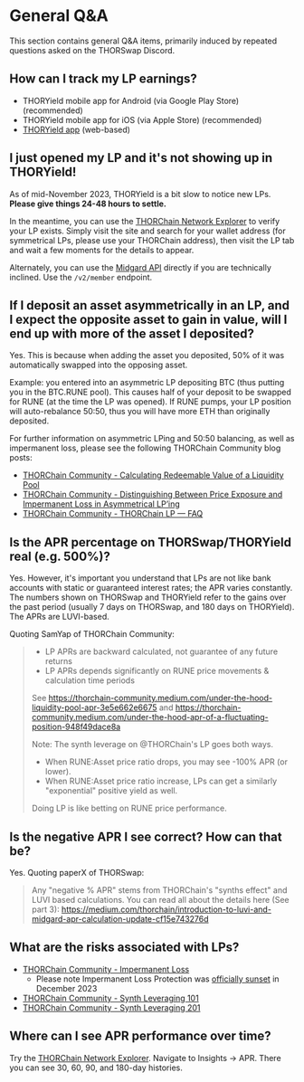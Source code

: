 # General Q&A

This section contains general Q&A items, primarily induced by repeated
questions asked on the THORSwap Discord.

## How can I track my LP earnings?

- THORYield mobile app for Android (via Google Play Store) (recommended)
- THORYield mobile app for iOS (via Apple Store) (recommended)
- [THORYield app] (web-based)

## I just opened my LP and it's not showing up in THORYield!

As of mid-November 2023, THORYield is a bit slow to notice new LPs.
**Please give things 24-48 hours to settle.**

In the meantime, you can use the [THORChain Network Explorer] to verify your LP
exists.  Simply visit the site and search for your wallet address (for
symmetrical LPs, please use your THORChain address), then visit the LP tab
and wait a few moments for the details to appear.

Alternately, you can use the [Midgard API] directly if you are technically
inclined.  Use the `/v2/member` endpoint.

## If I deposit an asset asymmetrically in an LP, and I expect the opposite asset to gain in value, will I end up with more of the asset I deposited?

Yes.  This is because when adding the asset you deposited, 50% of it was
automatically swapped into the opposing asset.

Example: you entered into an asymmetric LP depositing BTC (thus putting you in
the BTC.RUNE pool).  This causes half of your deposit to be swapped for RUNE
(at the time the LP was opened).  If RUNE pumps, your LP position will
auto-rebalance 50:50, thus you will have more ETH than originally deposited.

For further information on asymmetric LPing and 50:50 balancing, as well as
impermanent loss, please see the following THORChain Community blog posts:

- [THORChain Community - Calculating Redeemable Value of a Liquidity Pool][1]
- [THORChain Community - Distinguishing Between Price Exposure and Impermanent Loss in Asymmetrical LP’ing][2]
- [THORChain Community - THORChain LP — FAQ][3]

## Is the APR percentage on THORSwap/THORYield real (e.g. 500%)?

Yes.  However, it's important you understand that LPs are not like bank
accounts with static or guaranteed interest rates; the APR varies constantly.
The numbers shown on THORSwap and THORYield refer to the gains over the past
period (usually 7 days on THORSwap, and 180 days on THORYield).  The APRs are
LUVI-based.

Quoting SamYap of THORChain Community:

> * LP APRs are backward calculated, not guarantee of any future returns
> * LP APRs depends significantly on RUNE price movements & calculation time periods
>
> See <https://thorchain-community.medium.com/under-the-hood-liquidity-pool-apr-3e5e662e6675> and <https://thorchain-community.medium.com/under-the-hood-apr-of-a-fluctuating-position-948f49dace8a>
>
> Note: The synth leverage on @THORChain's LP goes both ways.
>
> * When RUNE:Asset price ratio drops, you may see -100% APR (or lower).
> * When RUNE:Asset price ratio increase, LPs can get a similarly "exponential" positive yield as well.
>
> Doing LP is like betting on RUNE price performance.

## Is the negative APR I see correct?  How can that be?

Yes.  Quoting paperX of THORSwap:

> Any "negative % APR" stems from THORChain's "synths effect" and LUVI based calculations. You can read all about the details here (See part 3): <https://medium.com/thorchain/introduction-to-luvi-and-midgard-apr-calculation-update-cf15e743276d>

## What are the risks associated with LPs?

- [THORChain Community - Impermanent Loss][6]
  - Please note Impermanent Loss Protection was [officially sunset][7] in December 2023
- [THORChain Community - Synth Leveraging 101][8]
- [THORChain Community - Synth Leveraging 201][9]

## Where can I see APR performance over time?

Try the [THORChain Network Explorer].  Navigate to Insights &rarr; APR.  There
you can see 30, 60, 90, and 180-day histories.

[1]: https://thorchain-community.medium.com/calculating-redeemable-value-of-a-liquidity-pool-e89a452afeec
[2]: https://thorchain-community.medium.com/distinguishing-between-price-exposure-and-impermanent-loss-in-asymmetrical-lping-f3fcd0e84887
[3]: https://thorchain-community.medium.com/thorchain-lp-faq-7f60950aa277
[4]: https://docs.thorchain.org/thorchain-finance/savings
[6]: https://thorchain-community.medium.com/impermanent-loss-and-impermanent-loss-protection-a4a0f78d1701
[7]: https://thorchain-community.medium.com/lpu-thorchain-updates-nov-2023-17af629c7763
[8]: https://thorchain-community.medium.com/under-the-hood-liquidity-pool-apr-3e5e662e6675
[9]: https://thorchain-community.medium.com/under-the-hood-liquidity-pool-apr-synth-leverage-201-c412b2cb8cb5
[Midgard API]: https://midgard.ninerealms.com/v2/doc
[THORChain Network Explorer]: https://thorchain.net/dashboard
[THORYield app]: https://app.thoryield.com/dashboard
